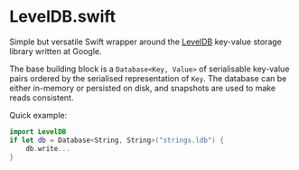 LevelDB.swift
=============

Simple but versatile Swift wrapper around the [LevelDB][] key-value storage library written at Google.

The base building block is a `Database<Key, Value>` of serialisable key-value pairs ordered by the serialised representation of `Key`. The database can be either in-memory or persisted on disk, and snapshots are used to make reads consistent.

Quick example:

```swift
import LevelDB
if let db = Database<String, String>("strings.ldb") {
    db.write...
}
```

[LevelDB]: https://github.com/google/leveldb
